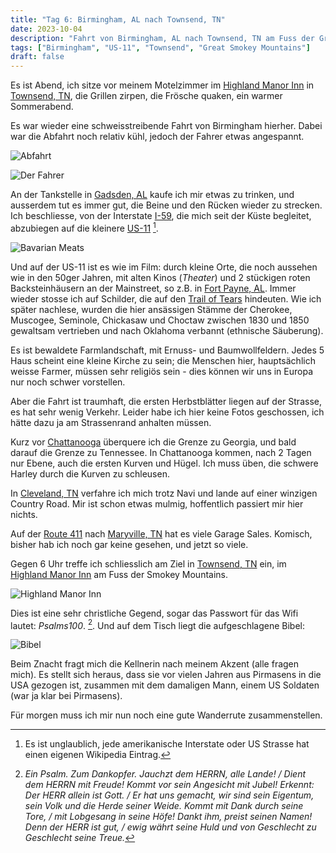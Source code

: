```yaml
---
title: "Tag 6: Birmingham, AL nach Townsend, TN"
date: 2023-10-04
description: "Fahrt von Birmingham, AL nach Townsend, TN am Fuss der Great Smokey Mountains"
tags: ["Birmingham", "US-11", "Townsend", "Great Smokey Mountains"]
draft: false
---
```


Es ist Abend, ich sitze vor meinem Motelzimmer im [Highland Manor Inn][HighlandManor] in [Townsend, TN](https://maps.app.goo.gl/iYd6BwvEgiMweCmc8), die Grillen zirpen, die Frösche quaken, ein warmer Sommerabend. 

Es war wieder eine schweisstreibende Fahrt von Birmingham hierher. Dabei war die Abfahrt noch relativ kühl, jedoch der Fahrer etwas angespannt.

![Abfahrt](/images/IMG_0401.jpeg)

![Der Fahrer](/images/IMG_0402.jpeg)

An der Tankstelle in [Gadsden, AL](https://maps.app.goo.gl/FyFW9ZBZj458Kqc79)  kaufe ich mir etwas zu trinken, und ausserdem tut es immer gut, die Beine und den Rücken wieder zu strecken. Ich beschliesse, von der Interstate [I-59](https://en.wikipedia.org/wiki/Interstate_59), die mich seit der Küste begleitet, abzubiegen auf die kleinere [US-11](https://en.wikipedia.org/wiki/U.S._Route_11) [^roads].

![Bavarian Meats](/images/IMG_0403.jpeg)

[^roads]: Es ist unglaublich, jede amerikanische Interstate oder US Strasse hat einen eigenen Wikipedia Eintrag. 

Und auf der US-11 ist es wie im Film: durch kleine Orte, die noch aussehen wie in den 50ger Jahren, mit alten Kinos (*Theater*) und 2 stückigen roten Backsteinhäusern an der Mainstreet, so z.B. in [Fort Payne, AL](https://en.wikipedia.org/wiki/Fort_Payne,_Alabama). Immer wieder stosse ich auf Schilder, die auf den [Trail of Tears](https://en.wikipedia.org/wiki/Trail_of_Tears) hindeuten. Wie ich später nachlese, wurden die hier ansässigen Stämme der Cherokee, Muscogee, Seminole, Chickasaw und Choctaw zwischen 1830 und 1850 gewaltsam vertrieben und nach Oklahoma verbannt (ethnische Säuberung).

Es ist bewaldete Farmlandschaft, mit Ernuss- und Baumwollfeldern. Jedes 5 Haus scheint eine kleine Kirche zu sein; die Menschen hier, hauptsächlich weisse Farmer, müssen sehr religiös sein - dies können wir uns in Europa nur noch schwer vorstellen.

Aber die Fahrt ist traumhaft, die ersten Herbstblätter liegen auf der Strasse, es hat sehr wenig Verkehr. Leider habe ich hier keine Fotos geschossen, ich hätte dazu ja am Strassenrand anhalten müssen. 

Kurz vor [Chattanooga](https://maps.apple.com/?address=Chattanooga,%20TN,%20United%20States&auid=3544626704927190132&ll=35.043277,-85.307610&lsp=7618&q=Chattanooga) überquere ich die Grenze zu Georgia, und bald darauf die Grenze zu Tennessee. In Chattanooga kommen, nach 2 Tagen nur Ebene, auch die ersten Kurven und Hügel. Ich muss üben, die schwere Harley durch die Kurven zu schleusen.

In [Cleveland, TN](https://maps.apple.com/?address=Cleveland,%20TN,%20United%20States&auid=80438661544134316&ll=35.159898,-84.873819&lsp=7618&q=Cleveland) verfahre ich mich trotz Navi und lande auf einer winzigen Country Road. Mir ist schon etwas mulmig, hoffentlich passiert mir hier nichts.

Auf der [Route 411](https://en.wikipedia.org/wiki/U.S._Route_411) nach [Maryville, TN](https://maps.apple.com/?address=Maryville,%20TN,%20United%20States&auid=13686978976520944231&ll=35.752097,-83.975075&lsp=7618&q=Maryville) hat es viele Garage Sales. Komisch, bisher hab ich noch gar keine gesehen, und jetzt so viele. 

Gegen 6 Uhr treffe ich schliesslich am Ziel in [Townsend, TN](https://maps.apple.com/?address=E%20Chestnut%20Hill%20Rd,%20Townsend,%20TN%20%2037882,%20United%20States&ll=35.676187,-83.749483&q=My%20Location) ein, im [Highland Manor Inn][HighlandManor] am Fuss der Smokey Mountains. 

![Highland Manor Inn](/images/IMG_0410.jpeg)

Dies ist eine sehr christliche Gegend, sogar das Passwort für das Wifi lautet: *Psalms100*. [^Psalm100]. Und auf dem Tisch liegt die aufgeschlagene Bibel:

![Bibel](/images/IMG_0407.jpeg)

Beim Znacht fragt mich die Kellnerin nach meinem Akzent (alle fragen mich). Es stellt sich heraus, dass sie vor vielen Jahren aus Pirmasens in die USA gezogen ist, zusammen mit dem damaligen Mann, einem US Soldaten (war ja klar bei Pirmasens). 

Für morgen muss ich mir nun noch eine gute Wanderrute zusammenstellen.

[^Psalm100]: *Ein Psalm. Zum Dankopfer. Jauchzt dem HERRN, alle Lande! / Dient dem HERRN mit Freude! Kommt vor sein Angesicht mit Jubel! Erkennt: Der HERR allein ist Gott. / Er hat uns gemacht, wir sind sein Eigentum, sein Volk und die Herde seiner Weide. Kommt mit Dank durch seine Tore, / mit Lobgesang in seine Höfe! Dankt ihm, preist seinen Namen! Denn der HERR ist gut, / ewig währt seine Huld und von Geschlecht zu Geschlecht seine Treue.* 

[HighlandManor]: https://www.highlandmanor.com

